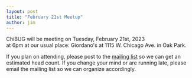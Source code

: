 ```yaml
---
layout: post
title: "February 21st Meetup"
author: jim
---
```


ChiBUG will be meeting on
Tuesday, February 21st, 2023	
at
6pm
at
our usual place: Giordano's at 1115 W. Chicago Ave. in Oak Park.

If you plan on attending, please post to the
[mailing list]()
so we can get an estimated head count.
If you change your mind or are running late, please email the mailing list so
we can organize accordingly.
